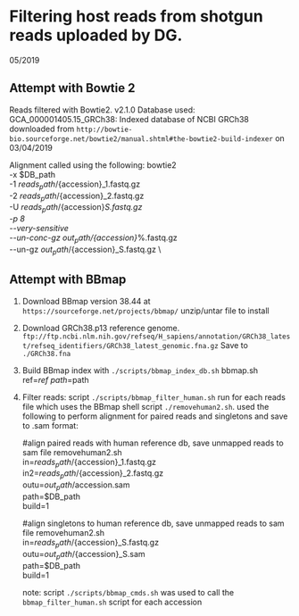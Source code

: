 # Filtering host reads from shotgun reads uploaded by DG. 
05/2019

## Attempt with Bowtie 2
Reads filtered with Bowtie2. v2.1.0
Database used: GCA_000001405.15_GRCh38: Indexed database of NCBI GRCh38 downloaded from `http://bowtie-bio.sourceforge.net/bowtie2/manual.shtml#the-bowtie2-build-indexer` on 03/04/2019

Alignment called using the following:
bowtie2 \
    -x $DB_path \
    -1 $reads_path/${accession}_1.fastq.gz \
    -2 $reads_path/${accession}_2.fastq.gz \
    -U $reads_path/${accession}_S.fastq.gz \
    -p 8 \
    --very-sensitive \
    --un-conc-gz $out_path/${accession}_%.fastq.gz \
    --un-gz $out_path/${accession}_S.fastq.gz \

## Attempt with BBmap
1) Download BBmap version 38.44 at `https://sourceforge.net/projects/bbmap/`  unzip/untar file to install
1) Download GRCh38.p13 reference genome. `ftp://ftp.ncbi.nlm.nih.gov/refseq/H_sapiens/annotation/GRCh38_latest/refseq_identifiers/GRCh38_latest_genomic.fna.gz` Save to `./GRCh38.fna`
2) Build BBmap index with `./scripts/bbmap_index_db.sh`
bbmap.sh \
ref=$ref \
path=$path

3) Filter reads:
    script `./scripts/bbmap_filter_human.sh`  run for each reads file which uses the BBmap shell script `./removehuman2.sh`. 
    used the following to perform alignment for paired reads and singletons and save to .sam format:

    #align paired reads with human reference db, save unmapped reads to sam file
    removehuman2.sh \
    in=$reads_path/${accession}_1.fastq.gz \
    in2=$reads_path/${accession}_2.fastq.gz \
    outu=$out_path/$accession.sam \
    path=$DB_path \
    build=1
    
    #align singletons to human reference db, save unmapped reads to sam file
    removehuman2.sh \
    in=$reads_path/${accession}_S.fastq.gz \
    outu=$out_path/${accession}_S.sam \
    path=$DB_path \
    build=1 
    
    note: script  `./scripts/bbmap_cmds.sh` was used to call the `bbmap_filter_human.sh` script for each accession
